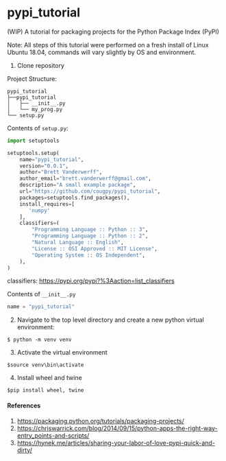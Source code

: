 # pypi_tutorial
(WIP) A tutorial for packaging projects for the Python Package Index (PyPI)

Note: All steps of this tutorial were performed on a fresh install of Linux Ubuntu 18.04, commands will vary slightly by OS and environment.


1. Clone repository

Project Structure:

```
pypi_tutorial
├──pypi_tutorial     
│   ├── __init__.py        
│   └── my_prog.py 
└── setup.py  
```

Contents of `setup.py`:

```python
import setuptools

setuptools.setup(
    name="pypi_tutorial",
    version="0.0.1",
    author="Brett Vanderwerff",
    author_email="brett.vanderwerff@gmail.com",
    description="A small example package",
    url="https://github.com/cougpy/pypi_tutorial",
    packages=setuptools.find_packages(),
    install_requires=[
       'numpy'
    ],
    classifiers=(
        "Programming Language :: Python :: 3",
        "Programming Language :: Python :: 2",
        "Natural Language :: English",
        "License :: OSI Approved :: MIT License",
        "Operating System :: OS Independent",
    ),
)

```
classifiers: https://pypi.org/pypi?%3Aaction=list_classifiers

Contents of `__init__.py`

```python
name = "pypi_tutorial"

```

2. Navigate to the top level directory and create a new python virtual environment:

`$ python -m venv venv` 

3. Activate the virtual environment

`$source venv\bin\activate`

4. Install wheel and twine

`$pip install wheel, twine`


#### References

1. https://packaging.python.org/tutorials/packaging-projects/
2. https://chriswarrick.com/blog/2014/09/15/python-apps-the-right-way-entry_points-and-scripts/
3. https://hynek.me/articles/sharing-your-labor-of-love-pypi-quick-and-dirty/




